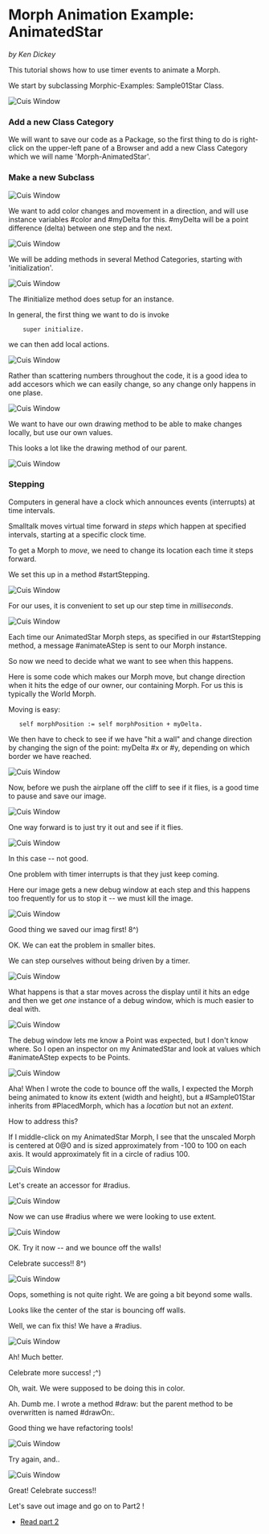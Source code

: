 Morph Animation Example: AnimatedStar
=====================================
*by Ken Dickey*

This tutorial shows how to use timer events to animate a Morph.

We start by subclassing Morphic-Examples: Sample01Star Class.

![Cuis Window](AnimatedStar01.png)

### Add a new Class Category

We will want to save our code as a Package, so the first thing to
do is right-click on the upper-left pane of a Browser and add
a new Class Category which we will name 'Morph-AnimatedStar'.

### Make a new Subclass

![Cuis Window](AnimatedStar02.png)

We want to add color changes and movement in a direction, and will
use instance variables #color and #myDelta for this. #myDelta
will be a point difference (delta) between one step and the next.

![Cuis Window](AnimatedStar03.png)

We will be adding methods in several Method Categories,
starting with 'initialization'.

![Cuis Window](AnimatedStar04.png)

The #initialize method does setup for an instance.

In general, the first thing we want to do is invoke
````Smalltalk
    super initialize.
````
we can then add local actions.

![Cuis Window](AnimatedStar05.png)

Rather than scattering numbers throughout the code, it is
a good idea to add accesors which we can easily change,
so any change only happens in one plase.

![Cuis Window](AnimatedStar06.png)

We want to have our own drawing method to be able to
make changes locally, but use our own values.

This looks a lot like the drawing method of our parent.

![Cuis Window](AnimatedStar07.png)

### Stepping

Computers in general have a clock which announces events (interrupts)
at time intervals.

Smalltalk moves virtual time forward in _steps_ which happen at
specified intervals, starting at a specific clock time.

To get a Morph to _move_, we need to change its location
each time it steps forward.

We set this up in a method #startStepping.

![Cuis Window](AnimatedStar08.png)

For our uses, it is convenient to set up our
step time in _milliseconds_.

![Cuis Window](AnimatedStar09.png)

Each time our AnimatedStar Morph steps, as specified
in our #startStepping method, a message #animateAStep
is sent to our Morph instance.

So now we need to decide what we want to see when this happens.

Here is some code which makes our Morph move, but change direction
when it hits the edge of our owner, our containing Morph.  For us
this is typically the World Morph.

Moving is easy:
````Smalltalk
   self morphPosition := self morphPosition + myDelta.
````
We then have to check to see if we have "hit a wall" and change
direction by changing the sign of the point: myDelta #x or #y,
depending on which border we have reached.

![Cuis Window](AnimatedStar10.png)

Now, before we push the airplane off the cliff to see if it flies,
is a good time to pause and save our image.

![Cuis Window](AnimatedStar11.png)

One way forward is to just try it out and see if it flies.

![Cuis Window](AnimatedStar12.png)

In this case -- not good.

One problem with timer interrupts is that they just keep coming.

Here our image gets a new debug window at each step and this happens
too frequently for us to stop it -- we must kill the image.

![Cuis Window](AnimatedStar13.png)

Good thing we saved our imag first!  8^)

OK. We can eat the problem in smaller bites.

We can step ourselves without being driven by a timer.

![Cuis Window](AnimatedStar13b.png)

What happens is that a star moves across the display until it hits
an edge and then we get _one_ instance of a debug window, which
is much easier to deal with.

![Cuis Window](AnimatedStar13c.png)

The debug window lets me know a Point was expected, but I don't
know where.  So I open an inspector on my AnimatedStar and look
at values which #animateAStep expects to be Points.

![Cuis Window](AnimatedStar14.png)

Aha! When I wrote the code to bounce off the walls, I expected
the Morph being animated to know its extent (width and height),
but a #Sample01Star inherits from #PlacedMorph, which has a _location_
but not an _extent_.

How to address this?

If I middle-click on my AnimatedStar Morph, I see that the unscaled
Morph is centered at 0@0 and is sized approximately from -100 to 100
on each axis.  It would approximately fit in a circle of radius 100.

![Cuis Window](AnimatedStar15.png)

Let's create an accessor for #radius.

![Cuis Window](AnimatedStar16.png)

Now we can use #radius where we were looking to use extent.

![Cuis Window](AnimatedStar17.png)

OK.  Try it now -- and we bounce off the walls!

Celebrate success!!  8^)

![Cuis Window](AnimatedStar18.png)

Oops, something is not quite right.  We are going a bit beyond some
walls.

Looks like the center of the star is bouncing off walls.

Well, we can fix this!  We have a #radius.

![Cuis Window](AnimatedStar19.png)

Ah!  Much better.

Celebrate more success!  ;^)

Oh, wait.  We were supposed to be doing this in color.

Ah.  Dumb me.  I wrote a method #draw: but the parent method
to be overwritten is named #drawOn:.

Good thing we have refactoring tools!

![Cuis Window](AnimatedStar20.png)

Try again, and..

![Cuis Window](AnimatedStar21.png)

Great!  Celebrate success!!

Let's save out image and go on to Part2 !

- [Read part 2](AnimatedStarPart2.md)





